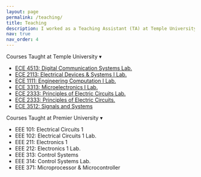 ```yaml
---
layout: page
permalink: /teaching/
title: Teaching
description: I worked as a Teaching Assistant (TA) at Temple University from 2022 to 2023, and prior to that, I worked as a Lecturer at Premier University, Chittagong, from 2018 to 2020.
nav: true
nav_order: 4
---
```


<div class="publication-toggles">

  <!-- Temple Section -->
  <div class="pub-section-header" onclick="toggleSection('temple-list')">
    Courses Taught at Temple University
    <span class="toggle-icon">▾</span>
  </div>
  <div id="temple-list">
    <ul>
      <li><a href="https://bulletin.temple.edu/search/?P=ECE%204513" target="_blank">ECE 4513: Digital Communication Systems Lab.</a></li>
      <li><a href="https://bulletin.temple.edu/search/?P=ECE%202113" target="_blank">ECE 2113: Electrical Devices & Systems I Lab.</a></li>
      <li><a href="https://bulletin.temple.edu/search/?P=ECE%201111" target="_blank">ECE 1111: Engineering Computation I Lab.</a></li>       
      <li><a href="https://bulletin.temple.edu/search/?P=ECE%203313" target="_blank">ECE 3313: Microelectronics I Lab.</a></li>        
      <li><a href="https://bulletin.temple.edu/search/?P=ECE%202333" target="_blank">ECE 2333: Principles of Electric Circuits Lab.</a></li>    
      <li><a href="https://bulletin.temple.edu/search/?P=ECE%202332" target="_blank">ECE 2333: Principles of Electric Circuits.</a></li>      
      <li><a href="https://bulletin.temple.edu/search/?P=ECE%203512" target="_blank">ECE 3512: Signals and Systems</a></li>  
    </ul>
  </div>

  <!-- Premier Section -->
  <div class="pub-section-header" onclick="toggleSection('premier-list')">
     Courses Taught at Premier University
    <span class="toggle-icon">▾</span>
  </div>
  <div id="premier-list">
        <ul>
        <li>EEE 101: Electrical Circuits 1</li>
        <li>EEE 102: Electrical Circuits 1 Lab.</li>    
        <li>EEE 211: Electronics 1</li>
        <li>EEE 212: Electronics 1 Lab.</li>    
        <li>EEE 313: Control Systems</li>
        <li>EEE 314: Control Systems Lab.</li>
         <li>EEE 371: Microprocessor & Microcontroller</li>
        </ul>
  </div>

</div>

<script>
function toggleSection(id) {
  const section = document.getElementById(id);
  const icon = section.previousElementSibling.querySelector('.toggle-icon');
  if (section.style.display === 'none') {
    section.style.display = 'block';
    icon.textContent = '▾';
  } else {
    section.style.display = 'none';
    icon.textContent = '▸';
  }
}
</script>

